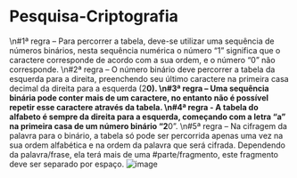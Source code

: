 # Pesquisa-Criptografia
\n#1ª regra – Para percorrer a tabela, deve-se utilizar uma sequência de números binários, nesta sequência numérica o número “1” significa que o caractere corresponde de acordo com a sua ordem, e o número “0” não corresponde.
\n#2ª regra – O número binário deve percorrer a tabela da esquerda para a direita, preenchendo seu último caractere na primeira casa decimal da direita para a esquerda (2**0).
\n#3ª regra – Uma sequência binária pode conter mais de um caractere, no entanto não é possível repetir esse caractere através da tabela.
\n#4ª regra - A tabela do alfabeto é sempre da direita para a esquerda, começando com a letra “a” na primeira casa de um número binário “2**0”.
\n#5ª regra – Na cifragem da palavra para o binário, a tabela só pode ser percorrida apenas uma vez na sua ordem alfabética e na ordem da palavra que será cifrada. Dependendo da palavra/frase, ela terá mais de uma #parte/fragmento, este fragmento deve ser separado por espaço.
![image](https://github.com/Arruda-03/Pesquisa-Criptografia/assets/166075735/9b495ea2-9360-4f90-b0be-10971a72806d)

